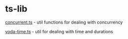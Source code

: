 # ts-lib

[concurrent.ts](./src/concurrent.ts) - util functions for dealing with concurrency

[yoda-time.ts](./src/yoda-time.ts) - util for dealing with time and durations
